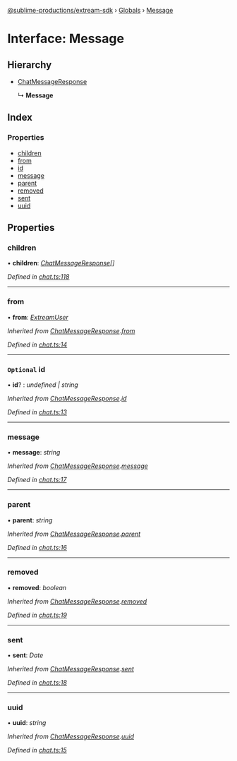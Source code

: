[@sublime-productions/extream-sdk](../README.md) › [Globals](../globals.md) › [Message](message.md)

# Interface: Message

## Hierarchy

* [ChatMessageResponse](chatmessageresponse.md)

  ↳ **Message**

## Index

### Properties

* [children](message.md#children)
* [from](message.md#from)
* [id](message.md#optional-id)
* [message](message.md#message)
* [parent](message.md#parent)
* [removed](message.md#removed)
* [sent](message.md#sent)
* [uuid](message.md#uuid)

## Properties

###  children

• **children**: *[ChatMessageResponse](chatmessageresponse.md)[]*

*Defined in [chat.ts:118](https://github.com/Extream-SaaS/ex-sdk/blob/1dafdd0/src/chat.ts#L118)*

___

###  from

• **from**: *[ExtreamUser](extreamuser.md)*

*Inherited from [ChatMessageResponse](chatmessageresponse.md).[from](chatmessageresponse.md#from)*

*Defined in [chat.ts:14](https://github.com/Extream-SaaS/ex-sdk/blob/1dafdd0/src/chat.ts#L14)*

___

### `Optional` id

• **id**? : *undefined | string*

*Inherited from [ChatMessageResponse](chatmessageresponse.md).[id](chatmessageresponse.md#optional-id)*

*Defined in [chat.ts:13](https://github.com/Extream-SaaS/ex-sdk/blob/1dafdd0/src/chat.ts#L13)*

___

###  message

• **message**: *string*

*Inherited from [ChatMessageResponse](chatmessageresponse.md).[message](chatmessageresponse.md#message)*

*Defined in [chat.ts:17](https://github.com/Extream-SaaS/ex-sdk/blob/1dafdd0/src/chat.ts#L17)*

___

###  parent

• **parent**: *string*

*Inherited from [ChatMessageResponse](chatmessageresponse.md).[parent](chatmessageresponse.md#parent)*

*Defined in [chat.ts:16](https://github.com/Extream-SaaS/ex-sdk/blob/1dafdd0/src/chat.ts#L16)*

___

###  removed

• **removed**: *boolean*

*Inherited from [ChatMessageResponse](chatmessageresponse.md).[removed](chatmessageresponse.md#removed)*

*Defined in [chat.ts:19](https://github.com/Extream-SaaS/ex-sdk/blob/1dafdd0/src/chat.ts#L19)*

___

###  sent

• **sent**: *Date*

*Inherited from [ChatMessageResponse](chatmessageresponse.md).[sent](chatmessageresponse.md#sent)*

*Defined in [chat.ts:18](https://github.com/Extream-SaaS/ex-sdk/blob/1dafdd0/src/chat.ts#L18)*

___

###  uuid

• **uuid**: *string*

*Inherited from [ChatMessageResponse](chatmessageresponse.md).[uuid](chatmessageresponse.md#uuid)*

*Defined in [chat.ts:15](https://github.com/Extream-SaaS/ex-sdk/blob/1dafdd0/src/chat.ts#L15)*
